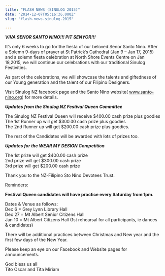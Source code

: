 ```yaml
---
title: "FLASH NEWS (SINULOG 2015)"
date: "2014-12-07T05:16:36.000Z"
slug: "flash-news-sinulog-2015"

---
```


_**VIVA SENOR SANTO NINO!!! PIT SENYOR!!!**_

It’s only 6 weeks to go for the fiesta of our beloved Senor Santo Nino. After a Solemn 9-days of prayer at St Patrick’s Cathedral (Jan 9 – Jan 17, 2015) and a solemn fiesta celebration at North Shore Events Centre on Jan 18,2015, we will continue our celebrations with our traditional Sinulog Festivities.

As part of the celebrations, we will showcase the talents and giftedness of our Young generation and the talent of our Filipino Designers.

Visit Sinulog NZ facebook page and the Santo Nino website( www.santo-nino.org) for more details.

_**Updates from the Sinulog NZ Festival Queen Committee**_

The Sinulog NZ Festival Queen will receive $400.00 cash prize plus goodies  
The 1st Runner up will get $300.00 cash prize plus goodies  
The 2nd Runner up will get $200.00 cash prize plus goodies.

The rest of the Candidates will be awarded with lots of prizes too.

_**Updates for the WEAR MY DESIGN Competition**_

The 1st prize will get $400.00 cash prize  
2nd prize will get $300.00 cash prize  
3rd prize will get $200.00 cash prize

Thank you to the NZ-Filipino Sto Nino Devotees Trust.

Reminders:

**Festival Queen candidates will have practice every Saturday from 1pm.**

Dates & Venue as follows:  
Dec 6 = Grey Lynn Library Hall  
Dec 27 = Mt Albert Senior Citizens Hall  
Jan 10 = Mt Albert Citizens Hall (1st rehearsal for all participants, ie dances & candidates)

There will be additional practices between Christmas and New year and the first few days of the New Year.

Please keep an eye on our Facebook and Website pages for announcements.

God bless us all  
Tito Oscar and Tita Miriam